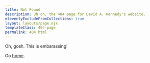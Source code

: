 ```yaml
---
title: Not Found
description: Uh oh, the 404 page for David A. Kennedy's website.
eleventyExcludeFromCollections: true
layout: layouts/page.njk
templateClass: 404-page
permalink: 404.html
---
```


Oh, gosh. This is embarassing!

Go <a href="{{ '/' | url }}">home</a>.
